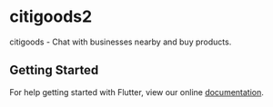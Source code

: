 # citigoods2

citigoods - Chat with businesses nearby and buy products.

## Getting Started

For help getting started with Flutter, view our online
[documentation](https://flutter.io/).
